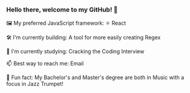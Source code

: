 ### Hello there, welcome to my GitHub! 👋

🖼️ My preferred JavaScript framework: ⚛️ React

🛠 I'm currently building: A tool for more easily creating Regex

📖 I'm currently studying: Cracking the Coding Interview

📫 Best way to reach me: Email

🎺 Fun fact: My Bachelor's and Master's degree are both in Music with a focus in Jazz Trumpet!
